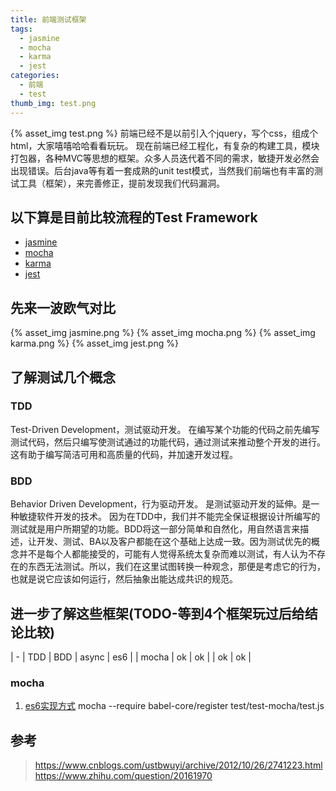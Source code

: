 ```yaml
---
title: 前端测试框架
tags: 
  - jasmine
  - mocha
  - karma
  - jest
categories:
  - 前端
  - test
thumb_img: test.png
---
```


{% asset_img test.png %}
前端已经不是以前引入个jquery，写个css，组成个html，大家嘻嘻哈哈看看玩玩。
现在前端已经工程化，有复杂的构建工具，模块打包器，各种MVC等思想的框架。众多人员迭代着不同的需求，敏捷开发必然会出现错误。后台java等有着一套成熟的unit test模式，当然我们前端也有丰富的测试工具（框架），来完善修正，提前发现我们代码漏洞。

## 以下算是目前比较流程的Test Framework
- [jasmine](https://jasmine.github.io/)
- [mocha](https://mochajs.org/)
- [karma](https://karma-runner.github.io/2.0/index.html)
- [jest](https://facebook.github.io/jest/en/)

## 先来一波欧气对比
{% asset_img jasmine.png %}
{% asset_img mocha.png %}
{% asset_img karma.png %}
{% asset_img jest.png %}

## 了解测试几个概念
### TDD
Test-Driven Development，测试驱动开发。
在编写某个功能的代码之前先编写测试代码，然后只编写使测试通过的功能代码，通过测试来推动整个开发的进行。这有助于编写简洁可用和高质量的代码，并加速开发过程。

### BDD
Behavior Driven Development，行为驱动开发。
是测试驱动开发的延伸。是一种敏捷软件开发的技术。
因为在TDD中，我们并不能完全保证根据设计所编写的测试就是用户所期望的功能。BDD将这一部分简单和自然化，用自然语言来描述，让开发、测试、BA以及客户都能在这个基础上达成一致。因为测试优先的概念并不是每个人都能接受的，可能有人觉得系统太复杂而难以测试，有人认为不存在的东西无法测试。所以，我们在这里试图转换一种观念，那便是考虑它的行为，也就是说它应该如何运行，然后抽象出能达成共识的规范。

## 进一步了解这些框架(TODO-等到4个框架玩过后给结论比较)
| - | TDD | BDD | async | es6 |
| mocha | ok | ok | | ok | ok |

### mocha
1. [es6实现方式](https://github.com/mochajs/mocha/wiki/compilers-deprecation)
mocha --require babel-core/register test/test-mocha/test.js

## 参考
> https://www.cnblogs.com/ustbwuyi/archive/2012/10/26/2741223.html
> https://www.zhihu.com/question/20161970